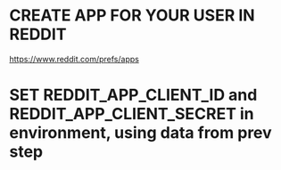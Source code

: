 # CREATE APP FOR YOUR USER IN REDDIT
https://www.reddit.com/prefs/apps

# SET REDDIT_APP_CLIENT_ID and REDDIT_APP_CLIENT_SECRET in environment, using data from prev step
